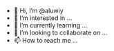 - 👋 Hi, I’m @aluwiy
- 👀 I’m interested in ...
- 🌱 I’m currently learning ...
- 💞️ I’m looking to collaborate on ...
- 📫 How to reach me ...

<!---
aluwiy/aluwiy is a ✨ special ✨ repository because its `README.md` (this file) appears on your GitHub profile.
You can click the Preview link to take a look at your changes.
--->
